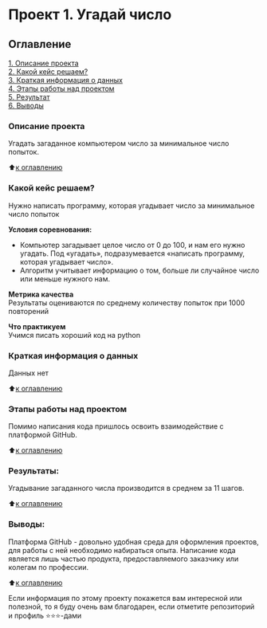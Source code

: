 # Проект 1. Угадай число

## Оглавление  
[1. Описание проекта](https://github.com/s1454/sf_data_science/tree/main/unit1.project1/README.md#Описание-проекта)  
[2. Какой кейс решаем?](https://github.com/s1454/sf_data_science/tree/main/unit1.project1/README.md#Какой-кейс-решаем)  
[3. Краткая информация о данных](https://github.com/s1454/sf_data_science/tree/main/unit1.project1/README.md#Краткая-информация-о-данных)  
[4. Этапы работы над проектом](https://github.com/s1454/sf_data_science/tree/main/unit1.project1/README.md#Этапы-работы-над-проектом)  
[5. Результат](https://github.com/s1454/sf_data_science/tree/main/unit1.project1/README.md#Результат)    
[6. Выводы](https://github.com/s1454/sf_data_science/tree/main/unit1.project1/README.md#Выводы) 
### Описание проекта    
Угадать загаданное компьютером число за минимальное число попыток.

:arrow_up:[к оглавлению](https://github.com/s1454/sf_data_science/tree/main/unit1.project1/README.md#Оглавление_)


### Какой кейс решаем?    
Нужно написать программу, которая угадывает число за минимальное число попыток

**Условия соревнования:**  
- Компьютер загадывает целое число от 0 до 100, и нам его нужно угадать. Под «угадать», подразумевается «написать программу, которая угадывает число».
- Алгоритм учитывает информацию о том, больше ли случайное число или меньше нужного нам.

**Метрика качества**     
Результаты оцениваются по среднему количеству попыток при 1000 повторений

**Что практикуем**     
Учимся писать хороший код на python


### Краткая информация о данных
Данных нет 

  
:arrow_up:[к оглавлению](https://github.com/s1454/sf_data_science/tree/main/unit1.project1/README.md#Оглавление_)


### Этапы работы над проектом  
Помимо написания кода пришлось освоить взаимодействие с платформой GitHub.

:arrow_up:[к оглавлению](https://github.com/s1454/sf_data_science/tree/main/unit1.project1/README.md#Оглавление_)


### Результаты:  
Угадывание загаданного числа производится в среднем за 11 шагов.

:arrow_up:[к оглавлению](https://github.com/s1454/sf_data_science/tree/main/unit1.project1/README.md#Оглавление_)


### Выводы:  
Платформа GitHub - довольно удобная среда для оформления проектов, для работы с ней необходимо набираться опыта.
Написание кода является лишь частью продукта, предоставляемого заказчику или колегам по профессии.


:arrow_up:[к оглавлению](https://github.com/s1454/sf_data_science/tree/main/unit1.project1/README.md#Оглавление_)


Если информация по этому проекту покажется вам интересной или полезной, то я буду очень вам благодарен, если отметите репозиторий и профиль ⭐️⭐️⭐️-дами
